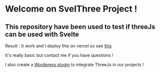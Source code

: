 # Welcome on SvelThree Project !

## This repository have been used to test if threeJs can be used with Svelte

Result : 
It work and I deploy this on vercel so see [this](https://svelthree.now.sh/)

It's really basic but contact me if you have questions !

I also create a [Wordpress plugin](https://github.com/RemyPottierFr/3Displayer) to integrate ThreeJs in our projects !
